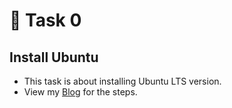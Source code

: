 # :red_circle: Task 0

## Install Ubuntu 


  * This task is about installing Ubuntu LTS version.
  * View my [Blog](https://akshayhari.home.blog/) for the steps.


